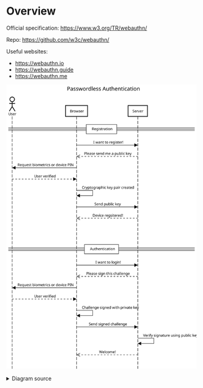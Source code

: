 Overview
========

Official specification: https://www.w3.org/TR/webauthn/

Repo: https://github.com/w3c/webauthn/

Useful websites:

- https://webauthn.io
- https://webauthn.guide
- https://webauthn.me


![Overview diagram](overview.svg)

<details><summary>Diagram source</summary>

https://sequencediagram.org/

```
title Passwordless Authentication

actor User

==Registration==

Browser->Server: I want to register!
Browser<<--Server: Please send me a public key
Browser->User: Request biometrics or device PIN
User-->Browser: User verified
Browser->Browser: Cryptographic key pair created
Browser->Server: Send public key
Browser<<--Server: Device regsitered!

space
space

==Authentication==

Browser->Server: I want to login!
Browser<<--Server: Please sign this challenge
Browser->User: Request biometrics or device PIN
User-->Browser: User verified
Browser->Browser: Challenge signed with private key
Browser->Server: Send signed challenge
Server->Server: Verify signature using public key
Browser<<--Server: Welcome!
```

</details>
